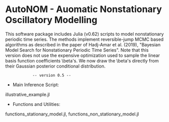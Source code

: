 
# AutoNOM - Auomatic Nonstationary Oscillatory Modelling 

This software package includes Julia (v0.62) scripts to model nonstationary
periodic time series. The methods implement reversible-jump MCMC based
algorithms as described in the paper of Hadj-Amar et al. (2019), 
"Bayesian Model Search for Nonstationary Periodic Time Series". Note that
this version does not use the expensive optimization used to
sample the linear basis function coefficients \beta's. We now draw 
the \beta's directly from their Gaussian posterior conditional 
distribution.


                -- version 0.5 --


* Main Inference Script:

 illustrative_example.jl


* Functions and Utilities: 

 functions_stationary_model.jl, functions_non_stationary_model.jl
 


